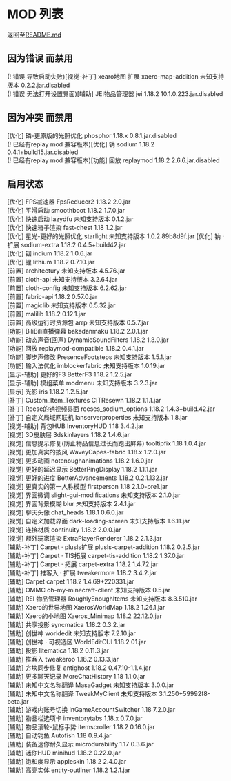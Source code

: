 # MOD 列表
返回至[README.md](./README.md)
## 因为错误 而禁用
(! 错误 导致启动失败)[视觉-补丁] xearo地图 扩展 xaero-map-addition 未知支持版本 0.2.2.jar.disabled  
(! 错误 无法打开设置界面)[辅助] JEI物品管理器 jei 1.18.2 10.1.0.223.jar.disabled  
## 因为冲突 而禁用
[优化] 磷-更原版的光照优化 phosphor 1.18.x 0.8.1.jar.disabled  
(! 已经有replay mod 兼容版本)[优化] 钠 sodium 1.18.2 0.4.1+build15.jar.disabled  
(! 已经有replay mod 兼容版本)[功能] 回放 replaymod 1.18.2 2.6.6.jar.disabled  
## 启用状态
[优化] FPS减速器 FpsReducer2 1.18.2 2.0.jar  
[优化] 平滑启动 smoothboot 1.18.2 1.7.0.jar  
[优化] 快速启动 lazydfu 未知支持版本 0.1.2.jar  
[优化] 快速箱子渲染 fast-chest 1.18 1.2.jar  
[优化] 星光-更好的光照优化 starlight 未知支持版本 1.0.2.89b8d9f.jar
[优化] 钠 · 扩展 sodium-extra 1.18.2 0.4.5+build42.jar  
[优化] 铟 indium 1.18.2 1.0.6.jar  
[优化] 锂 lithium 1.18.2 0.7.10.jar  
[前置] architectury 未知支持版本 4.5.76.jar  
[前置] cloth-api 未知支持版本 3.2.64.jar  
[前置] cloth-config 未知支持版本 6.2.62.jar  
[前置] fabric-api 1.18.2 0.57.0.jar  
[前置] magiclib 未知支持版本 0.5.32.jar  
[前置] malilib 1.18.2 0.12.1.jar  
[前置] 高级运行时资源包 arrp 未知支持版本 0.5.7.jar  
[功能] BiliBili直播弹幕 bakadanmaku 1.18.2 2.0.1.jar  
[功能] 动态声音(回声) DynamicSoundFilters 1.18.2 1.3.0.jar  
[功能] 回放 replaymod-compatible 1.18.2 0.4.1.jar  
[功能] 脚步声修改 PresenceFootsteps 未知支持版本 1.5.1.jar  
[功能] 输入法优化 imblockerfabric 未知支持版本 1.0.19.jar  
[显示-辅助] 更好的F3 BetterF3 1.18.2 1.2.5.jar  
[显示-辅助] 模组菜单 modmenu 未知支持版本 3.2.3.jar  
[显示] 光影 iris 1.18.2 1.2.5.jar  
[补丁] Custom_Item_Textures CITResewn 1.18.2 1.1.1.jar  
[补丁] Reese的钠视频界面 reeses_sodium_options 1.18.2 1.4.3+build.42.jar  
[补丁] 自定义局域网联机 lanserverproperties 未知支持版本 1.8.jar  
[视觉-辅助] 背包HUB InventoryHUD 1.18 3.4.2.jar  
[视觉] 3D皮肤层 3dskinlayers 1.18.2 1.4.6.jar  
[视觉] 信息提示修复(防止物品信息过长而跑出屏幕) tooltipfix 1.18 1.0.4.jar  
[视觉] 更加真实的披风 WaveyCapes-fabric 1.18.x 1.2.0.jar  
[视觉] 更多动画 notenoughanimations 1.18.2 1.6.0.jar  
[视觉] 更好的延迟显示 BetterPingDisplay 1.18.2 1.1.1.jar  
[视觉] 更好的进度 BetterAdvancements 1.18.2 0.2.1.132.jar  
[视觉] 更真实的第一人称模型 firstperson 1.18 2.1.0-pre1.jar  
[视觉] 界面微调 slight-gui-modifications 未知支持版本 2.1.0.jar  
[视觉] 界面背景模糊 blur 未知支持版本 2.4.1.jar  
[视觉] 聊天头像 chat_heads 1.18.1 0.6.0.jar  
[视觉] 自定义加载界面 dark-loading-screen 未知支持版本 1.6.11.jar  
[视觉] 连接材质 continuity 1.18.2 2.0.0.jar  
[视觉] 额外玩家渲染 ExtraPlayerRenderer 1.18.2 2.1.3.jar  
[辅助-补丁] Carpet · plusls扩展 plusls-carpet-addition 1.18.2 0.2.5.jar  
[辅助-补丁] Carpet · TIS拓展 carpet-tis-addition 1.18.2 1.37.0.jar  
[辅助-补丁] Carpet · 拓展 carpet-extra 1.18.2 1.4.72.jar  
[辅助-补丁] 推客入 · 扩展 tweakermore 1.18.2 3.4.2.jar  
[辅助] Carpet carpet 1.18.2 1.4.69+220331.jar  
[辅助] OMMC oh-my-minecraft-client 未知支持版本 0.5.jar  
[辅助] REI 物品管理器 RoughlyEnoughItems 未知支持版本 8.3.510.jar  
[辅助] Xaero的世界地图 XaerosWorldMap 1.18.2 1.26.1.jar  
[辅助] Xaero的小地图 Xaeros_Minimap 1.18.2 22.12.0.jar  
[辅助] 共享投影 syncmatica 1.18.2 0.3.2.jar  
[辅助] 创世神 worldedit 未知支持版本 7.2.10.jar  
[辅助] 创世神 · 可视选区 WorldEditCUI 1.18.2 01.jar  
[辅助] 投影 litematica 1.18.2 0.11.3.jar  
[辅助] 推客入 tweakeroo 1.18.2 0.13.3.jar  
[辅助] 方块同步修复 antighost 1.18.2 0.47.10-1.1.4.jar  
[辅助] 更多聊天记录 MoreChatHistory 1.18 1.1.0.jar  
[辅助] 未知中文名称翻译 MasaGadget 未知支持版本 3.0.0.jar  
[辅助] 未知中文名称翻译 TweakMyClient 未知支持版本 3.1.250+59992f8-beta.jar  
[辅助] 游戏内账号切换 InGameAccountSwitcher 1.18 7.2.0.jar  
[辅助] 物品栏选项卡 inventorytabs 1.18.x 0.7.0.jar  
[辅助] 物品滚轮-鼠标手势 itemscroller 1.18.2 0.16.0.jar  
[辅助] 自动钓鱼 Autofish 1.18 0.9.4.jar  
[辅助] 装备迷你耐久显示 microdurability 1.17 0.3.6.jar  
[辅助] 迷你HUD minihud 1.18.2 0.22.0.jar  
[辅助] 饱和度显示 appleskin 1.18.2 2.4.0.jar  
[辅助] 高亮实体 entity-outliner 1.18.2 1.2.1.jar